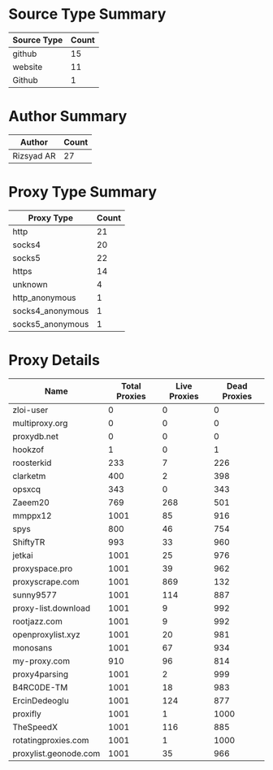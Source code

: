 # Source Type Summary

| Source Type | Count |
|-------------|-------|
| github | 15 |
| website | 11 |
| Github | 1 |


# Author Summary

| Author | Count |
|--------|-------|
| Rizsyad AR | 27 |


# Proxy Type Summary

| Proxy Type | Count |
|------------|-------|
| http | 21 |
| socks4 | 20 |
| socks5 | 22 |
| https | 14 |
| unknown | 4 |
| http_anonymous | 1 |
| socks4_anonymous | 1 |
| socks5_anonymous | 1 |


# Proxy Details

| Name | Total Proxies | Live Proxies | Dead Proxies |
|------|---------------|--------------|---------------|
| zloi-user | 0 | 0 | 0 |
| multiproxy.org | 0 | 0 | 0 |
| proxydb.net | 0 | 0 | 0 |
| hookzof | 1 | 0 | 1 |
| roosterkid | 233 | 7 | 226 |
| clarketm | 400 | 2 | 398 |
| opsxcq | 343 | 0 | 343 |
| Zaeem20 | 769 | 268 | 501 |
| mmppx12 | 1001 | 85 | 916 |
| spys | 800 | 46 | 754 |
| ShiftyTR | 993 | 33 | 960 |
| jetkai | 1001 | 25 | 976 |
| proxyspace.pro | 1001 | 39 | 962 |
| proxyscrape.com | 1001 | 869 | 132 |
| sunny9577 | 1001 | 114 | 887 |
| proxy-list.download | 1001 | 9 | 992 |
| rootjazz.com | 1001 | 9 | 992 |
| openproxylist.xyz | 1001 | 20 | 981 |
| monosans | 1001 | 67 | 934 |
| my-proxy.com | 910 | 96 | 814 |
| proxy4parsing | 1001 | 2 | 999 |
| B4RC0DE-TM | 1001 | 18 | 983 |
| ErcinDedeoglu | 1001 | 124 | 877 |
| proxifly | 1001 | 1 | 1000 |
| TheSpeedX | 1001 | 116 | 885 |
| rotatingproxies.com | 1001 | 1 | 1000 |
| proxylist.geonode.com | 1001 | 35 | 966 |
